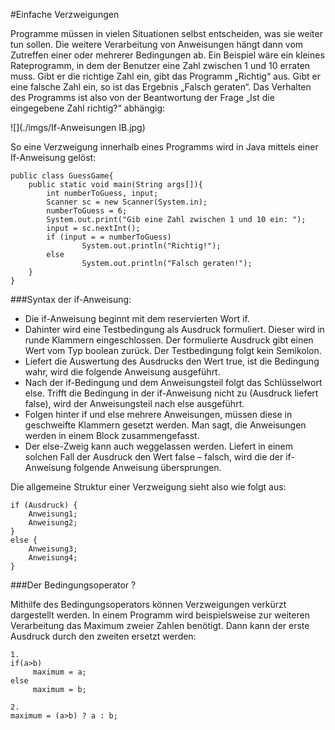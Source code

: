 #Einfache Verzweigungen 

Programme müssen in vielen Situationen selbst entscheiden, was sie weiter tun sollen. Die weitere Verarbeitung von Anweisungen hängt dann vom Zutreffen einer oder mehrerer Bedingungen ab. Ein Beispiel wäre ein kleines Rateprogramm, in dem der Benutzer eine Zahl zwischen 1 und 10 erraten muss. Gibt er die richtige Zahl ein, gibt das Programm „Richtig“ aus. Gibt er eine falsche Zahl ein, so ist das Ergebnis „Falsch geraten“. Das Verhalten des Programms ist also von der Beantwortung der Frage „Ist die eingegebene Zahl richtig?“ abhängig:

![](./imgs/If-Anweisungen IB.jpg)


So eine Verzweigung innerhalb eines Programms wird in Java mittels einer If-Anweisung gelöst:

```
public class GuessGame{
	public static void main(String args[]){
	    int numberToGuess, input;
 	    Scanner sc = new Scanner(System.in);
	    numberToGuess = 6;
	    System.out.print("Gib eine Zahl zwischen 1 und 10 ein: ");
	    input = sc.nextInt();
	    if (input = = numberToGuess) 
                System.out.println("Richtig!");
	    else 
                System.out.println("Falsch geraten!");
	}
}
```
###Syntax der if-Anweisung:

-	Die if-Anweisung beginnt mit dem reservierten Wort if.
-	Dahinter wird eine Testbedingung als Ausdruck formuliert. Dieser wird in runde Klammern eingeschlossen. Der formulierte Ausdruck gibt einen Wert vom Typ boolean  zurück. Der Testbedingung folgt kein Semikolon.
-	Liefert die Auswertung des Ausdrucks den Wert true, ist die Bedingung wahr, wird die folgende Anweisung ausgeführt.
-	Nach der if-Bedingung und dem Anweisungsteil folgt das Schlüsselwort else. Trifft die Bedingung in der if-Anweisung nicht zu (Ausdruck liefert false), wird der Anweisungsteil nach else ausgeführt.
-	Folgen hinter if und else mehrere Anweisungen, müssen diese in geschweifte Klammern gesetzt werden. Man sagt, die Anweisungen werden in einem Block zusammengefasst.
-	Der else-Zweig kann auch weggelassen werden. Liefert in einem solchen Fall der Ausdruck den Wert false – falsch, wird die der if-Anweisung folgende Anweisung übersprungen.

Die allgemeine Struktur einer Verzweigung sieht also wie folgt aus:
```
if (Ausdruck) {
    Anweisung1;
    Anweisung2;
}
else {
    Anweisung3;
    Anweisung4;
}
```

###Der Bedingungsoperator ?

Mithilfe des Bedingungsoperators können Verzweigungen verkürzt dargestellt werden. In einem Programm wird beispielsweise zur weiteren Verarbeitung das Maximum zweier Zahlen benötigt. Dann kann der erste Ausdruck durch den zweiten ersetzt werden:

```
1. 
if(a>b)
     maximum = a;
else
     maximum = b;

2.
maximum = (a>b) ? a : b;
```
